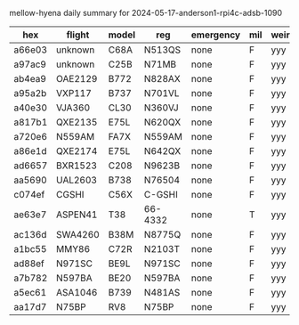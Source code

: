 mellow-hyena daily summary for 2024-05-17-anderson1-rpi4c-adsb-1090

|hex|flight|model|reg|emergency|mil|weirdo|
|--|--|--|--|--|--|--|
|a66e03|unknown|C68A|N513QS|none|F|yyy|
|a97ac9|unknown|C25B|N71MB|none|F|yyy|
|ab4ea9|OAE2129|B772|N828AX|none|F|yyy|
|a95a2b|VXP117|B737|N701VL|none|F|yyy|
|a40e30|VJA360|CL30|N360VJ|none|F|yyy|
|a817b1|QXE2135|E75L|N620QX|none|F|yyy|
|a720e6|N559AM|FA7X|N559AM|none|F|yyy|
|a86e1d|QXE2174|E75L|N642QX|none|F|yyy|
|ad6657|BXR1523|C208|N9623B|none|F|yyy|
|aa5690|UAL2603|B738|N76504|none|F|yyy|
|c074ef|CGSHI|C56X|C-GSHI|none|F|yyy|
|ae63e7|ASPEN41|T38|66-4332|none|T|yyy|
|ac136d|SWA4260|B38M|N8775Q|none|F|yyy|
|a1bc55|MMY86|C72R|N2103T|none|F|yyy|
|ad88ef|N971SC|BE9L|N971SC|none|F|yyy|
|a7b782|N597BA|BE20|N597BA|none|F|yyy|
|a5ec61|ASA1046|B739|N481AS|none|F|yyy|
|aa17d7|N75BP|RV8|N75BP|none|F|yyy|
